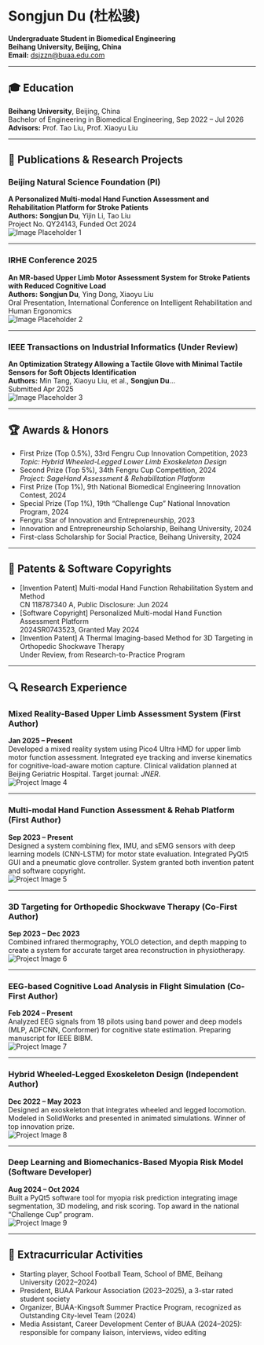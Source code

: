 # Songjun Du (杜松骏)
**Undergraduate Student in Biomedical Engineering**  
**Beihang University, Beijing, China**  
**Email:** [dsjzzn@buaa.edu.com](mailto:dsjzzn@buaa.edu.com)

---

## 🎓 Education

**Beihang University**, Beijing, China  
Bachelor of Engineering in Biomedical Engineering, Sep 2022 – Jul 2026  
**Advisors:** Prof. Tao Liu, Prof. Xiaoyu Liu

---

## 🧠 Publications & Research Projects

### Beijing Natural Science Foundation (PI)
**A Personalized Multi-modal Hand Function Assessment and Rehabilitation Platform for Stroke Patients**  
**Authors:** **Songjun Du**, Yijin Li, Tao Liu  
Project No. QY24143, Funded Oct 2024  
![Image Placeholder 1](path/to/image1.png)

---

### IRHE Conference 2025
**An MR-based Upper Limb Motor Assessment System for Stroke Patients with Reduced Cognitive Load**  
**Authors:** **Songjun Du**, Ying Dong, Xiaoyu Liu  
Oral Presentation, International Conference on Intelligent Rehabilitation and Human Ergonomics  
![Image Placeholder 2](path/to/image2.png)

---

### IEEE Transactions on Industrial Informatics (Under Review)
**An Optimization Strategy Allowing a Tactile Glove with Minimal Tactile Sensors for Soft Objects Identification**  
**Authors:** Min Tang, Xiaoyu Liu, et al., **Songjun Du**...  
Submitted Apr 2025  
![Image Placeholder 3](path/to/image3.png)

---

## 🏆 Awards & Honors

- First Prize (Top 0.5%), 33rd Fengru Cup Innovation Competition, 2023  
  *Topic: Hybrid Wheeled-Legged Lower Limb Exoskeleton Design*  
- Second Prize (Top 5%), 34th Fengru Cup Competition, 2024  
  *Project: SageHand Assessment & Rehabilitation Platform*
- First Prize (Top 1%), 9th National Biomedical Engineering Innovation Contest, 2024  
- Special Prize (Top 1%), 19th “Challenge Cup” National Innovation Program, 2024  
- Fengru Star of Innovation and Entrepreneurship, 2023  
- Innovation and Entrepreneurship Scholarship, Beihang University, 2024  
- First-class Scholarship for Social Practice, Beihang University, 2024

---

## 📜 Patents & Software Copyrights

- [Invention Patent] Multi-modal Hand Function Rehabilitation System and Method  
  CN 118787340 A, Public Disclosure: Jun 2024  
- [Software Copyright] Personalized Multi-modal Hand Function Assessment Platform  
  2024SR0743523, Granted May 2024  
- [Invention Patent] A Thermal Imaging-based Method for 3D Targeting in Orthopedic Shockwave Therapy  
  Under Review, from Research-to-Practice Program

---

## 🔍 Research Experience

### Mixed Reality-Based Upper Limb Assessment System (First Author)  
**Jan 2025 – Present**  
Developed a mixed reality system using Pico4 Ultra HMD for upper limb motor function assessment. Integrated eye tracking and inverse kinematics for cognitive-load-aware motion capture. Clinical validation planned at Beijing Geriatric Hospital. Target journal: *JNER*.  
![Project Image 4](path/to/project_mr.png)

---

### Multi-modal Hand Function Assessment & Rehab Platform (First Author)  
**Sep 2023 – Present**  
Designed a system combining flex, IMU, and sEMG sensors with deep learning models (CNN-LSTM) for motor state evaluation. Integrated PyQt5 GUI and a pneumatic glove controller. System granted both invention patent and software copyright.  
![Project Image 5](path/to/project_sagehand.png)

---

### 3D Targeting for Orthopedic Shockwave Therapy (Co-First Author)  
**Sep 2023 – Dec 2023**  
Combined infrared thermography, YOLO detection, and depth mapping to create a system for accurate target area reconstruction in physiotherapy.  
![Project Image 6](path/to/project_shockwave.png)

---

### EEG-based Cognitive Load Analysis in Flight Simulation (Co-First Author)  
**Feb 2024 – Present**  
Analyzed EEG signals from 18 pilots using band power and deep models (MLP, ADFCNN, Conformer) for cognitive state estimation. Preparing manuscript for IEEE BIBM.  
![Project Image 7](path/to/project_eeg.png)

---

### Hybrid Wheeled-Legged Exoskeleton Design (Independent Author)  
**Dec 2022 – May 2023**  
Designed an exoskeleton that integrates wheeled and legged locomotion. Modeled in SolidWorks and presented in animated simulations. Winner of top innovation prize.  
![Project Image 8](path/to/project_exo.png)

---

### Deep Learning and Biomechanics-Based Myopia Risk Model (Software Developer)  
**Aug 2024 – Oct 2024**  
Built a PyQt5 software tool for myopia risk prediction integrating image segmentation, 3D modeling, and risk scoring. Top award in the national “Challenge Cup” program.  
![Project Image 9](path/to/project_myopia.png)

---

## 💼 Extracurricular Activities

- Starting player, School Football Team, School of BME, Beihang University (2022–2024)  
- President, BUAA Parkour Association (2023–2025), a 3-star rated student society  
- Organizer, BUAA-Kingsoft Summer Practice Program, recognized as Outstanding City-level Team (2024)  
- Media Assistant, Career Development Center of BUAA (2024–2025): responsible for company liaison, interviews, video editing  


